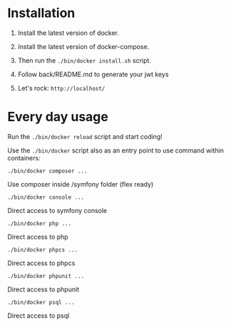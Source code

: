 Installation
============

 1) Install the latest version of docker.
 
 2) Install the latest version of docker-compose.

 3) Then run the `./bin/docker install.sh` script.
 
 4) Follow back/README.md to generate your jwt keys

 5) Let's rock: `http://localhost/`
 
Every day usage
===============

 Run the `./bin/docker reload` script and start coding!
 
 Use the `./bin/docker` script also as an entry point to use command within containers:

    ./bin/docker composer ...
Use composer inside /symfony folder (flex ready)

    ./bin/docker console ...
Direct access to symfony console

    ./bin/docker php ...
Direct access to php

    ./bin/docker phpcs ...
Direct access to phpcs

    ./bin/docker phpunit ...
Direct access to phpunit

    ./bin/docker psql ...
Direct access to psql